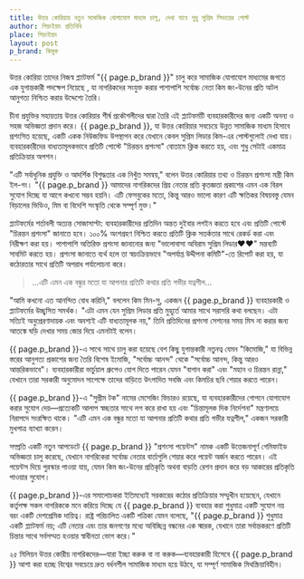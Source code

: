 ```yaml
---
title: উত্তর কোরিয়ায় নতুন সামাজিক যোগাযোগ মাধ্যম চালু, দেখা যাবে শুধু সুপ্রিম লিডারের পোস্ট
author: পিয়ংইয়াং প্রতিনিধি
place: পিয়ংইয়াং
layout: post
p_brand: কিমুক
---
```


উত্তর কোরিয়া তাদের নিজস্ব প্ল্যাটফর্ম "{{ page.p_brand }}" চালু করে সামাজিক যোগাযোগ মাধ্যমের জগতে এক যুগান্তকারী পদক্ষেপ নিয়েছে , যা নাগরিকদের সংযুক্ত করার পাশাপাশি সর্বোচ্চ নেতা কিম জং-উনের প্রতি অটল আনুগত্য নিশ্চিত করার উদ্দেশ্যে তৈরি।

চীনা প্রযুক্তির সহায়তায় উত্তর কোরিয়ার শীর্ষ প্রকৌশলীদের দ্বারা তৈরি এই প্ল্যাটফর্মটি ব্যবহারকারীদের জন্য একটি অনন্য ও সহজ অভিজ্ঞতা প্রদান করে। {{ page.p_brand }}, যা উত্তর কোরিয়ার সবচেয়ে উন্নত সামাজিক মাধ্যম হিসাবে প্রশংসিত হয়েছে, একটি একক নিউজফিড উপস্থাপন করে যেখানে কেবল সুপ্রিম লিডার কিম-এর পোস্টগুলোই দেখা যায়। ব্যবহারকারীদের বাধ্যতামূলকভাবে প্রতিটি পোস্টে "চিরন্তন প্রশংসা" বোতামে ক্লিক করতে হয়, এবং শুধু সেটাই একমাত্র প্রতিক্রিয়ার অপশন।

"এটি সর্বাধুনিক প্রযুক্তি ও আদর্শিক বিশুদ্ধতার এক নিখুঁত সমন্বয়," বলেন উত্তর কোরিয়ার তথ্য ও চিরন্তন প্রশংসা মন্ত্রী কিম ইল-গং। "{{ page.p_brand }} আমাদের নাগরিকদের প্রিয় নেতার প্রতি কৃতজ্ঞতা প্রকাশের এমন এক বিরল সুযোগ দিচ্ছে যা আগে কখনো সম্ভব হয়নি। এটি ফেসবুকের মতো, কিন্তু আরও ভালো কারণ এটি ক্ষতিকর বিষয়বস্তু যেমন বিড়ালের ভিডিও, মিম বা বিদেশি সংস্কৃতি থেকে সম্পূর্ণ মুক্ত।"

প্ল্যাটফর্মের শর্তাবলী অত্যন্ত সোজাসাপ্টা: ব্যবহারকারীদের প্রতিদিন অন্তত দুইবার লগইন করতে হবে এবং প্রতিটি পোস্টে "চিরন্তন প্রশংসা" জানাতে হবে। ১০০% অংশগ্রহণ নিশ্চিত করতে প্রতিটি ক্লিক সতর্কতার সাথে রেকর্ড করা এবং নিরীক্ষণ করা হয়। পাশাপাশি অতিরিক্ত প্রশংসা জানানোর জন্য "ভালোবাসা অবিরাম সুপ্রিম লিডার❤️❤️" মন্তব্যটি সাবমিট করতে হয়। প্রশংসা জানাতে ব্যর্থ হলে তা স্বয়ংক্রিয়ভাবে "অপর্যাপ্ত উদ্দীপনা কমিটি"-তে রিপোর্ট করা হয়, যা কঠোরতার সাথে প্রতিটি অপরাধ পর্যালোচনা করে। 

> ...এটি এমন এক বন্ধুর মতো যা আপনার প্রতিটি কথার প্রতি গভীর যত্নশীল...

"আমি কখনো এত আনন্দিত বোধ করিনি," বললেন কিম মিন-সু, একজন {{ page.p_brand }} ব্যবহারকারী ও প্ল্যাটফর্মের উচ্ছ্বসিত সমর্থক। "এটা এমন যেন সুপ্রিম লিডার প্রতি মুহূর্তে আমার সাথে সরাসরি কথা বলছেন। এটা সত্যিই অনুপ্রেরণাদায়ক এবং অবশ্যই এটি বাধ্যতামূলক নয়," তিনি প্রতিদিনের প্রশংসা সেশনের সময় মিস না করার জন্য আতঙ্কে ঘড়ি দেখার সময় জোর দিয়ে এমনটাই বলেন।

{{ page.p_brand }}-এ সাথে সাথে চালু করা হয়েছে বেশ কিছু যুগান্তকারী নতুনত্ব যেমন "কিমোজি," যা বিভিন্ন স্তরের আনুগত্য প্রকাশের জন্য তৈরি বিশেষ ইমোজি, "সর্বোচ্চ আনন্দ" থেকে "সর্বোচ্চ আনন্দ, কিন্তু আরও আন্তরিকভাবে"। ব্যবহারকারীরা ভার্চুয়াল গ্রুপেও যোগ দিতে পারেন যেমন "বাগান করা" এবং "মহান ও চিরন্তন রান্না," যেখানে তারা সরকারী অনুমোদন সাপেক্ষে তাদের বাড়িতে উৎপাদিত সবজি এবং কিমচির ছবি শেয়ার করতে পারেন।

{{ page.p_brand }}-এ "সুপ্রীম টক" নামের মেসেজিং ফিচারও রয়েছে, যা ব্যবহারকারীদের গোপনে যোগাযোগ করার সুযোগ দেয়—প্রত্যেকটি আলাপ স্বচ্ছতার সাথে লগ করে রাখা হয় এবং "চিন্তামূলক দিক নির্দেশনা" মন্ত্রণালয়ে নিরাপদে সংরক্ষিত থাকে। "এটি এমন এক বন্ধুর মতো যা আপনার প্রতিটি কথার প্রতি গভীর যত্নশীল," একজন সরকারী মুখপাত্র ব্যাখ্যা করেন।

সম্প্রতি একটি নতুন আপডেটে {{ page.p_brand }} "প্রশংসা পয়েন্টস" নামক একটি উত্তেজনাপূর্ণ গেমিফাইড অভিজ্ঞতা চালু করেছে, যেখানে নাগরিকেরা সর্বোচ্চ নেতার বার্তাগুলি শেয়ার করে পয়েন্ট অর্জন করতে পারেন। এই পয়েন্টস দিয়ে পুরস্কার পাওয়া যায়, যেমন কিম জং-উনের প্রতিকৃতি অথবা বাড়তি রেশন প্রদান করে বড় আকারের প্রতিকৃতি পাওয়ার সুযোগ।

{{ page.p_brand }}-এর সমালোচকরা ইতিমধ্যেই সরকারের কঠোর প্রতিক্রিয়ার সম্মুখীন হয়েছেন, যেখানে কর্তৃপক্ষ সকল নাগরিককে মনে করিয়ে দিচ্ছে যে {{ page.p_brand }} ব্যবহার করা শুধুমাত্র একটি সুযোগ নয় বরং একটি দেশপ্রেমিক দায়িত্ব। রাষ্ট্র পরিচালিত একটি পত্রিকা যেমন বলেছে, "{{ page.p_brand }} শুধুমাত্র একটি প্ল্যাটফর্ম নয়; এটি নেতার এবং তার জনগণের মধ্যে অবিচ্ছিন্ন বন্ধনের এক স্মারক, যেখানে তারা সর্বান্তকরণে প্রতিটি চিন্তার সাথে সর্বসম্মত হওয়ার স্বাধীনতা ভোগ করে।"

২৫ মিলিয়ন উত্তর কোরীয় নাগরিকদের—যারা ইচ্ছা করুক বা না করুক—ব্যবহারকারী হিসেবে {{ page.p_brand }} আশা করা হচ্ছে বিশ্বের সবচেয়ে দ্রুত বর্ধনশীল সামাজিক মাধ্যম হয়ে উঠবে, যা সম্পূর্ণ সামাজিক মিথস্ক্রিয়াবিহীন।
